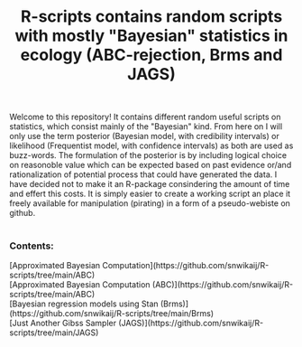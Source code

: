 <h1 align="center">R-scripts contains random scripts with mostly "Bayesian" statistics in ecology (ABC-rejection, Brms and JAGS) </h1>  <br />

Welcome to this repository! It contains different random useful scripts on statistics, which consist mainly of the "Bayesian" kind. From here on
I will only use the term posterior (Bayesian model, with credibility intervals) or likelihood (Frequentist model, with confidence intervals) as
both are used as buzz-words. The formulation of the posterior is by including logical choice on reasonoble value which can be expected based on past evidence 
or/and rationalization of potential process that could have generated the data. I have decided not to make it an R-package consindering 
the amount of time and effert this costs. It is simply easier to create a working script an place it freely available for manipulation (pirating) 
in a form of a pseudo-webiste on github.<br />
  <br />
<h3/>Contents:</h3> 
[Approximated Bayesian Computation](https://github.com/snwikaij/R-scripts/tree/main/ABC)
<br />
[Approximated Bayesian Computation (ABC)](https://github.com/snwikaij/R-scripts/tree/main/ABC) 
<br />
[Bayesian regression models using Stan (Brms)](https://github.com/snwikaij/R-scripts/tree/main/Brms) 
<br />
[Just Another Gibss Sampler (JAGS)](https://github.com/snwikaij/R-scripts/tree/main/JAGS) 
<br />

